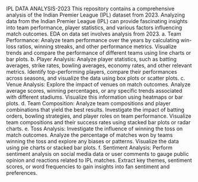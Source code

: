 IPL DATA ANALYSIS-2023
This repository contains a comprehensive analysis of the Indian Premier League (IPL) dataset from 2023.
Analyzing data from the Indian Premier League (IPL) can provide fascinating insights into team performance, player statistics, and various factors influencing match outcomes. EDA on data set involves analysis from 2023.
a. Team Performance: Analyze team performance over the years by calculating win-loss ratios, winning streaks, and other performance metrics. Visualize trends and compare the performance of different teams using line charts or bar plots.
b. Player Analysis: Analyze player statistics, such as batting averages, strike rates, bowling averages, economy rates, and other relevant metrics. Identify top-performing players, compare their performances across seasons, and visualize the data using box plots or scatter plots.
c. Venue Analysis: Explore the impact of venues on match outcomes. Analyze average scores, winning percentages, or any specific trends associated with different stadiums. Visualize this information using heatmaps or bar plots.
d. Team Composition: Analyze team compositions and player combinations that yield the best results. Investigate the impact of batting orders, bowling strategies, and player roles on team performance. Visualize team compositions and their success rates using stacked bar plots or radar charts.
e. Toss Analysis: Investigate the influence of winning the toss on match outcomes. Analyze the percentage of matches won by teams winning the toss and explore any biases or patterns. Visualize the data using pie charts or stacked bar plots.
f. Sentiment Analysis: Perform sentiment analysis on social media data or user comments to gauge public opinion and reactions related to IPL matches. Extract key themes, sentiment scores, or word frequencies to gain insights into fan sentiment and preferences.
